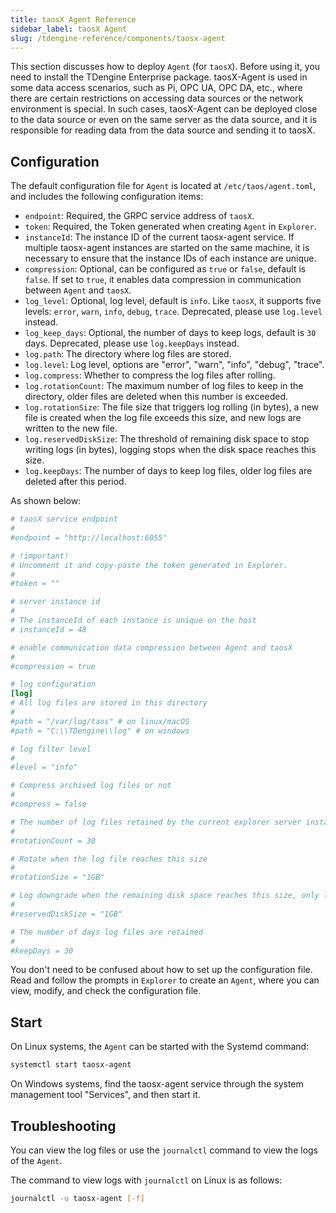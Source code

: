 ```yaml
---
title: taosX Agent Reference
sidebar_label: taosX Agent
slug: /tdengine-reference/components/taosx-agent
---
```


This section discusses how to deploy `Agent` (for `taosX`). Before using it, you need to install the TDengine Enterprise package. taosX-Agent is used in some data access scenarios, such as Pi, OPC UA, OPC DA, etc., where there are certain restrictions on accessing data sources or the network environment is special. In such cases, taosX-Agent can be deployed close to the data source or even on the same server as the data source, and it is responsible for reading data from the data source and sending it to taosX.

## Configuration

The default configuration file for `Agent` is located at `/etc/taos/agent.toml`, and includes the following configuration items:

- `endpoint`: Required, the GRPC service address of `taosX`.
- `token`: Required, the Token generated when creating `Agent` in `Explorer`.
- `instanceId`: The instance ID of the current taosx-agent service. If multiple taosx-agent instances are started on the same machine, it is necessary to ensure that the instance IDs of each instance are unique.
- `compression`: Optional, can be configured as `true` or `false`, default is `false`. If set to `true`, it enables data compression in communication between `Agent` and `taosX`.
- `log_level`: Optional, log level, default is `info`. Like `taosX`, it supports five levels: `error`, `warn`, `info`, `debug`, `trace`. Deprecated, please use `log.level` instead.
- `log_keep_days`: Optional, the number of days to keep logs, default is `30` days. Deprecated, please use `log.keepDays` instead.
- `log.path`: The directory where log files are stored.
- `log.level`: Log level, options are "error", "warn", "info", "debug", "trace".
- `log.compress`: Whether to compress the log files after rolling.
- `log.rotationCount`: The maximum number of log files to keep in the directory, older files are deleted when this number is exceeded.
- `log.rotationSize`: The file size that triggers log rolling (in bytes), a new file is created when the log file exceeds this size, and new logs are written to the new file.
- `log.reservedDiskSize`: The threshold of remaining disk space to stop writing logs (in bytes), logging stops when the disk space reaches this size.
- `log.keepDays`: The number of days to keep log files, older log files are deleted after this period.

As shown below:

```TOML
# taosX service endpoint
#
#endpoint = "http://localhost:6055"

# !important!
# Uncomment it and copy-paste the token generated in Explorer.
#
#token = ""

# server instance id
# 
# The instanceId of each instance is unique on the host
# instanceId = 48

# enable communication data compression between Agent and taosX
#
#compression = true

# log configuration
[log]
# All log files are stored in this directory
# 
#path = "/var/log/taos" # on linux/macOS
#path = "C:\\TDengine\\log" # on windows

# log filter level
#
#level = "info"

# Compress archived log files or not
# 
#compress = false

# The number of log files retained by the current explorer server instance in the `path` directory
# 
#rotationCount = 30

# Rotate when the log file reaches this size
# 
#rotationSize = "1GB"

# Log downgrade when the remaining disk space reaches this size, only logging `ERROR` level logs
# 
#reservedDiskSize = "1GB"

# The number of days log files are retained
#
#keepDays = 30
```

You don't need to be confused about how to set up the configuration file. Read and follow the prompts in `Explorer` to create an `Agent`, where you can view, modify, and check the configuration file.

## Start

On Linux systems, the `Agent` can be started with the Systemd command:

```bash
systemctl start taosx-agent
```

On Windows systems, find the taosx-agent service through the system management tool "Services", and then start it.

## Troubleshooting

You can view the log files or use the `journalctl` command to view the logs of the `Agent`.

The command to view logs with `journalctl` on Linux is as follows:

```bash
journalctl -u taosx-agent [-f]
```
